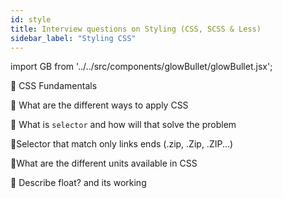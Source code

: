 ```yaml
---
id: style
title: Interview questions on Styling (CSS, SCSS & Less)
sidebar_label: "Styling CSS"
---
```


import GB from '../../src/components/glowBullet/glowBullet.jsx';

🔸 CSS Fundamentals

🔸 What are the different ways to apply CSS
<!-- ----
There are three ways to apply CSS to HTML those are `Inline`, `internal`, and `external`

🔸# Inline
Inline styles are plonked straight into the HTML tags using the style attribute.
```html
<p style="color: red">Twin-Thumb</p>
```
>Its not recommended to use inline css into an HTML elements

🔸# Internal
Embedded, or internal, styles are used for the whole page. Inside the `head` element, the `style` tags surround all of the styles for the page.
```html
<html>
  <head>
    <title>CSS Example</title>
    <style>
      p {
        color: red;
      }

      a {
        color: blue;
      }
    </style>
    ...
  </head>
</html>
```

🔸# External

External styles are used for the whole, multiple-page website. There is a `separate CSS file`
```css
p {
  color: red;
}

a {
  color: blue;
}
``` -->

🔸 What is `selector` and how will that solve the problem 
<!-- ----
CSS selector are used to target the HTML element which we want to style

There are different selectors present in the css those are
* **Element Selector**
Use HTML element to apply styling
```css
div {
  color: red;
}
```

* **Id Selector**
The id selector selects the id attribute of an HTML element to select a specific element. An id is always unique within the page so it is chosen to select a single, unique element

It is written with the hash character `#`, followed by the id of the element.


```html
<html>
  <head>
    <style>
      #sampleId {
        text-align: center;
        color: blue;
      }
    </style>
  </head>
  <body>
    <p id="sampleId">Hello People</p>
  </body>
</html>
```

* **Class Selector**
The class selector selects HTML elements with a specific class attribute. It is used with a period character `. (full stop symbol)` followed by the class name.

```html
<html>
  <head>
    <style>
      .sampleId {
        text-align: center;
        color: blue;
      }
      h2.sampleId{
          color: red;
      }
    </style>
  </head>
  <body>
    <p class="sampleId">Hello People</p>
    <h2 class="sampleId">Hello People</p>
  </body>
</html>
```

> A class name should not be started with a number

* **Universal Selector**
The universal selector is used as a wildcard character. It selects all the elements on the pages

```html
<html>
  <head>
    <style>
      * {
        text-align: center;
        color: blue;
      }
    </style>
  </head>
  <body>
    <p>Hello People</p>
  </body>
</html>
```

* **Group Selector**
If you have more than one thing which uses the same CSS then the individual selectors can be combined into a selector list so that the rule is applied to all of the individual selectors
```css
h1,h2,p {  
    text-align: center;  
    color: blue;  
} 
```

> When you group selectors if any selector is invalid the whole rule will be ignored.

* **Attribute selectors**

This group of selectors gives you different ways to select elements based on the presence of a certain attribute on an element

```css
a[title] { }
a[href="https://example.com"] { }
```

* **Pseudo-classes and pseudo-elements**

This group of selectors includes pseudo-classes, which style certain states of an element.

The `:hover` pseudo-class for example selects an element only when it is being hovered over by the mouse pointer

```css
a:hover { }
```

It also includes pseudo-elements, which select a certain part of an element rather than the element itself

 For example, `::first-line` always selects the first line of text inside an element 

 ```css
 p::first-line { }
 ```

 * **Combinators**

 The final group of selectors combine other selectors in order to target elements within our documents. The following for example selects paragraphs that are direct children of `<article>` elements using the child combinator `>`

 ```css
 article > p { }
 ``` -->

🔸Selector that match only links ends (.zip, .Zip, .ZIP...)
<!-- ```css
a[href$=".zip" i]:after {
  content: '↓'
}
``` -->

🔸What are the different units available in CSS 

<!-- Please refer [Mozila Developer document](https://developer.mozilla.org/en-US/docs/Learn/CSS/Building_blocks/Values_and_units) for the best understanding of it -->

🔸 Describe float? and its working 


<!-- ### How CSS file/ Style files compile 
🔸 How Styling will be taken place in browser
🔸 How CSS applies to a HTML element
🔸 CSS Specificity
🔸 Resting & Normalizing CSS
🔸 What is BEM and why its required
🔸 CSS Architecture (BEM)
🔸 Explain Flexbox
🔸 Explain Grid System in CSS
🔸 Flexbox vs Grid
🔸 Explain Media Query
🔸 How do you build responsive application using Media Query
🔸 CSS display properties
🔸 Hidden vs Visibility vs display
🔸 CSS Position properties
🔸 position vs fixed vs sticky
🔸 absolute vs relative
🔸 CSS Animation
🔸 What are the CSS pseudo class
🔸 Explain Spirit in CSS
🔸 Inheritance in css

🔸 Critical CSS


🔸 Clearfix method with an example
🔸 classes vs Ids in CSS
🔸 Resting vs Normalization
🔸 How z-index works and How stacking context is formatted
🔸 Block Formatting Context (BFC)
🔸 Twinning

🔸 Anatomy of CSS rule
🔸 CSS Elements
🔸 Box Model
🔸 Overflow
🔸 Pseudo Element
🔸 CSS Unit Vales
🔸 CSS Background
🔸 CSS Border 
🔸 CSS Font
🔸 CSS Accessibility

## SCSS
🔸 What are the CSS Preprocessor
🔸 SASS vs SCSS
🔸 CSS preprocessor difference
🔸 What is mixin how to use it 


## Other Concepts and Topics

🔸 SVG and Canvas
🔸 What approach we should follow to build an app for mobile, tablet and desktop
🔸 What are the styling best practice
🔸 Browser Specific styling
🔸 Optimize the webpage for print 

🔸 How do you gauge the CSS coverage in browser
🔸 What are the css frameworks
🔸 What is loader for css and why its required
🔸 Why loader is required for sass
🔸 What make app PWA
🔸 How do you maintain CSS for an enterprise application 
🔸 What a11y and why is that important 
🔸 What are the different CSS UI Framework is available
🔸 How do you debug CSS Code

🔸 How `.module.css` is different from `.css`
 -->




